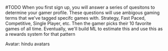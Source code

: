 #TODO 
When you first sign up, you will answer a series of quesitons to determine your gamer profile. These questions will use ambigous gaming terms that we've tagged specifc games with. Strategy, Fast Paced, Competitive, Single Player, etc. Then the gamer picks their 10 favorite games of all time. Eventually, we'll build ML to estimate this and use this as a rewards system for that pattern


Avatar: hindu avatars 

